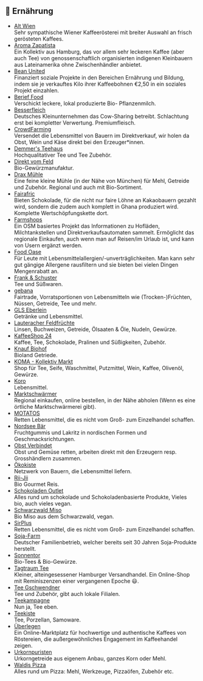 ## 🥘 Ernährung
* [Alt Wien](https://www.altwien.at)\
Sehr sympathische Wiener Kaffeerösterei mit breiter Auswahl an frisch gerösteten Kaffees.
* [Aroma Zapatista](https://www.aroma-zapatista.de)\
Ein Kollektiv aus Hamburg, das vor allem sehr leckeren Kaffee (aber auch Tee) von genossenschaftlich organisierten indigenen Kleinbauern aus Lateinamerika ohne Zwischenhändler anbietet.
* [Bean United](https://www.bean-united.de)\
Finanziert soziale Projekte in den Bereichen Ernährung und Bildung, indem sie je verkauftes Kilo ihrer Kaffeebohnen €2,50 in ein soziales Projekt einzahlen.
* [Berief Food](https://www.berief-food.de)\
Verschickt leckere, lokal produzierte Bio- Pflanzenmilch.
* [Besserfleich](https://besserfleisch.de)\
Deutsches Kleinunternehmen das Cow-Sharing betreibt. Schlachtung erst bei kompletter Verwertung. Premiumfleisch.
* [CrowdFarming](https://www.crowdfarming.com/de)\
Versendet die Lebensmittel von Bauern im Direktverkauf, wir holen da Obst, Wein und Käse direkt bei den Erzeuger*innen.
* [Demmer's Teehaus](https://www.tee.at)\
Hochqualitativer Tee und Tee Zubehör.
* [Direkt vom Feld](https://direktvomfeld.eu)\
Bio-Gewürzmanufaktur.
* [Drax Mühle](https://shop.drax-muehle.de)\
Eine feine kleine Mühle (in der Nähe von München) für Mehl, Getreide und Zubehör. Regional und auch mit Bio-Sortiment.
* [Fairafric](https://fairafric.com/collections/produkte)\
Bieten Schokolade, für die nicht nur faire Löhne an Kakaobauern gezahlt wird, sondern die zudem auch komplett in Ghana produziert wird. Komplette Wertschöpfungskette dort.
* [Farmshops](https://www.farmshops.eu)\
Ein OSM basiertes Projekt das Informationen zu Hofläden, Milchtankstellen und Direktverkaufsautomaten sammelt. Ermöglicht das regionale Einkaufen, auch wenn man auf Reisen/im Urlaub ist, und kann von Usern ergänzt werden.
* [Food Oase](https://foodoase.de)\
Für Leute mit Lebensmittelallergien/-unverträglichkeiten. Man kann sehr gut gängige Allergene rausfiltern und sie bieten bei vielen Dingen Mengenrabatt an.
* [Frank & Schuster](https://frankundschuster.com)\
Tee und Süßwaren.
* [gebana](https://www.gebana.com/eu-de/)\
Fairtrade, Vorratsportionen von Lebensmitteln wie (Trocken-)Früchten, Nüssen, Getreide, Tee und mehr.
* [GLS Eberlein](https://gls-eberlein.de/)\
Getränke und Lebensmittel.
* [Lauteracher Feldfrüchte](https://lauteracher.de/shop/)\
Linsen, Buchweizen, Getreide, Ölsaaten & Öle, Nudeln, Gewürze.
* [KaffeeShop 24](https://www.kaffeeshop24.de/)\
Kaffee, Tee, Schokolade, Pralinen und Süßigkeiten, Zubehör.
* [Knauf Biohof](https://www.biolandhof-knauf.de/onlineshop/)\
Bioland Getriede.
* [KOMA - Kollektiv Markt](https://koma-kollektivmarkt.org)\
Shop für Tee, Seife, Waschmittel, Putzmittel, Wein, Kaffee, Olivenöl, Gewürze.
* [Koro](https://www.korodrogerie.de)\
Lebensmittel.
* [Marktschwärmer](https://marktschwaermer.de/de)\
Regional einkaufen, online bestellen, in der Nähe abholen (Wenn es eine örtliche Marktschwärmerei gibt).
* [MOTATOS](https://www.motatos.de)\
Retten Lebensmittel, die es nicht vom Groß- zum Einzelhandel schaffen.
* [Nordsee Bär](https://www.nordseebaer.de/)\
Fruchtgummis und Lakritz in nordischen Formen und Geschmacksrichtungen.
* [Obst Verbindet](https://obst-verbindet.de)\
Obst und Gemüse retten, arbeiten direkt mit den Erzeugern resp. Grosshändlern zusammen.
* [Ökokiste](https://www.oekokiste.de)\
Netzwerk von Bauern, die Lebensmittel liefern.
* [Rii-Jii](https://www.rii-jii.de)\
Bio Gourmet Reis.
* [Schokoladen Outlet](https://www.schokoladen-outlet.de/)\
Alles rund um schokolade und Schokoladenbasierte Produkte, Vieles bio, auch vieles vegan.
* [Schwarzwald Miso](https://www.schwarzwald-miso.de)\
Bio Miso aus dem Schwarzwald, vegan.
* [SirPlus](https://sirplus.de)\
Retten Lebensmittel, die es nicht vom Groß- zum Einzelhandel schaffen.
* [Soja-Farm](https://www.soja-farm.de)\
Deutscher Familienbetrieb, welcher bereits seit 30 Jahren Soja-Produkte herstellt.
* [Sonnentor](https://www.sonnentor.com/de-at/onlineshop)\
Bio-Tees & Bio-Gewürze.
* [Tagtraum Tee](https://www.ttt-shop.de)\
Kleiner, alteingesessener Hamburger Versandhandel. Ein Online-Shop mit Reminiszenzen einer vergangenen Epoche 😃.
* [Tee Gschwendner](https://www.teegschwendner.de)\
Tee und Zubehör, gibt auch lokale Filialen.
* [Teekampagne](https://www.teekampagne.de)\
Nun ja, Tee eben.
* [Teekiste](https://www.teekiste.com)\
Tee, Porzellan, Samoware.
* [Überlegen](https://www.ueberlegen.online/)\
Ein Online-Marktplatz für hochwertige und authentische Kaffees von Röstereien, die außergewöhnliches Engagement im Kaffeehandel zeigen.
* [Urkornpuristen](https://urkornpuristen.de)\
Urkorngetreide aus eigenem Anbau, ganzes Korn oder Mehl.
* [Waldis Pizza](https://www.waldispizza.de)\
Alles rund um Pizza: Mehl, Werkzeuge, Pizzaöfen, Zubehör etc.
